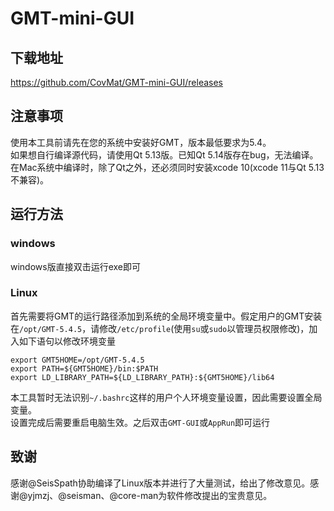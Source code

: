 # GMT-mini-GUI

## 下载地址
https://github.com/CovMat/GMT-mini-GUI/releases

## 注意事项
使用本工具前请先在您的系统中安装好GMT，版本最低要求为5.4。  
如果想自行编译源代码，请使用Qt 5.13版。已知Qt 5.14版存在bug，无法编译。  
在Mac系统中编译时，除了Qt之外，还必须同时安装xcode 10(xcode 11与Qt 5.13不兼容)。  

## 运行方法
### windows
windows版直接双击运行exe即可
### Linux
首先需要将GMT的运行路径添加到系统的全局环境变量中。假定用户的GMT安装在`/opt/GMT-5.4.5`，请修改`/etc/profile`(使用`su`或`sudo`以管理员权限修改)，加入如下语句以修改环境变量  
```
export GMT5HOME=/opt/GMT-5.4.5
export PATH=${GMT5HOME}/bin:$PATH
export LD_LIBRARY_PATH=${LD_LIBRARY_PATH}:${GMT5HOME}/lib64
```
本工具暂时无法识别`~/.bashrc`这样的用户个人环境变量设置，因此需要设置全局变量。  
设置完成后需要重启电脑生效。之后双击`GMT-GUI`或`AppRun`即可运行


## 致谢
感谢@SeisSpath协助编译了Linux版本并进行了大量测试，给出了修改意见。感谢@yjmzj、@seisman、@core-man为软件修改提出的宝贵意见。